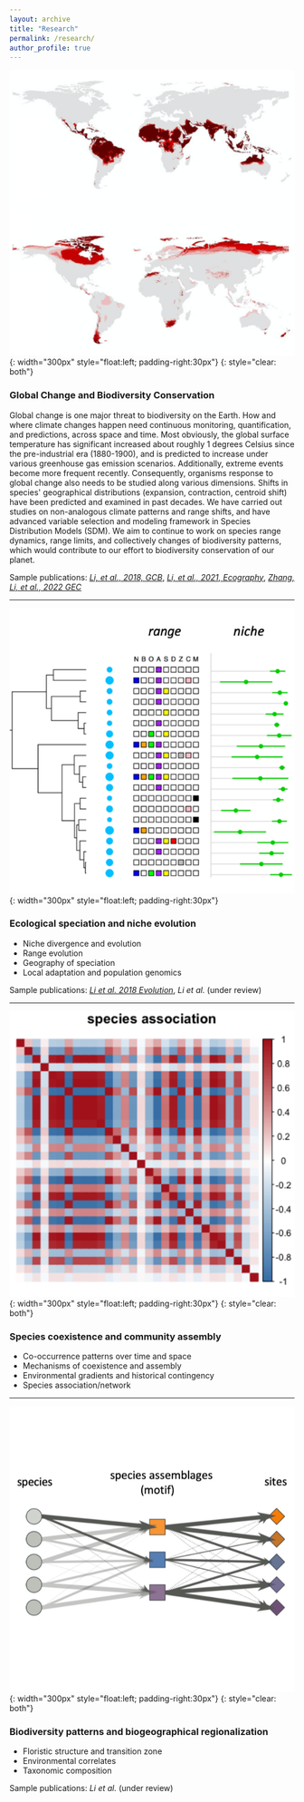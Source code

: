 ```yaml
---
layout: archive
title: "Research"
permalink: /research/
author_profile: true
---
```


<!--
![](./images/fig_nicheRange.png){: width=30% style="float: left"}
does not work

<img style="float: left" width="250" src="/images/fig-spAsso.png">
![left-aligned-image](image.jpg){: .align-left}
![left-aligned-image](/images/fig_nicheRange.png){: width=30% .align-left}
{:style="clear: left"}
![image alt <](/images/fig_niche.png){: width="300px"}

-->


![](/images/fig_NAC.png){: width="300px" style="float:left; padding-right:30px"}
{: style="clear: both"}
### Global Change and Biodiversity Conservation

Global change is one major threat to biodiversity on the Earth. How and where climate changes happen need continuous monitoring, quantification, and predictions, across space and time. Most obviously, the global surface temperature has significant increased about roughly 1 degrees Celsius since the pre-industrial era (1880-1900), and is predicted to increase under various greenhouse gas emission scenarios. Additionally, extreme events become more frequent recently. Consequently, organisms response to global change also needs to be studied along various dimensions. Shifts in species' geographical distributions (expansion, contraction, centroid shift) have been predicted and examined in past decades. We have carried out studies on non-analogous climate patterns and range shifts, and have advanced variable selection and modeling framework in Species Distribution Models (SDM). We aim to continue to work on species range dynamics, range limits, and collectively changes of biodiversity patterns, which would contribute to our effort to biodiversity conservation of our planet.

Sample publications: [*Li, et al., 2018, GCB*](https://doi.org/10.1111/gcb.14104), [*Li, et al., 2021, Ecography*](https://doi.org/10.1111/ecog.05651), [*Zhang, Li, et al., 2022 GEC*](https://doi.org/10.1016/j.gecco.2022.e02292)

---

![](/images/fig_niche.png){: width="300px" style="float:left; padding-right:30px"}
### Ecological speciation and niche evolution
- Niche divergence and evolution
- Range evolution
- Geography of speciation
- Local adaptation and population genomics

Sample publications: [*Li et al. 2018 Evolution*](https://doi.org/10.1111/evo.13567), *Li et al.* (under review)

---


![](/images/fig_spAsso.png){: width="300px" style="float:left; padding-right:30px"}
{: style="clear: both"}
### Species coexistence and community assembly
- Co-occurrence patterns over time and space
- Mechanisms of coexistence and assembly
- Environmental gradients and historical contingency
- Species association/network


---

![](/images/fig_GoM.png){: width="300px" style="float:left; padding-right:30px"}
{: style="clear: both"}
### Biodiversity patterns and biogeographical regionalization
- Floristic structure and transition zone
- Environmental correlates
- Taxonomic composition

Sample publications: *Li et al.* (under review)


